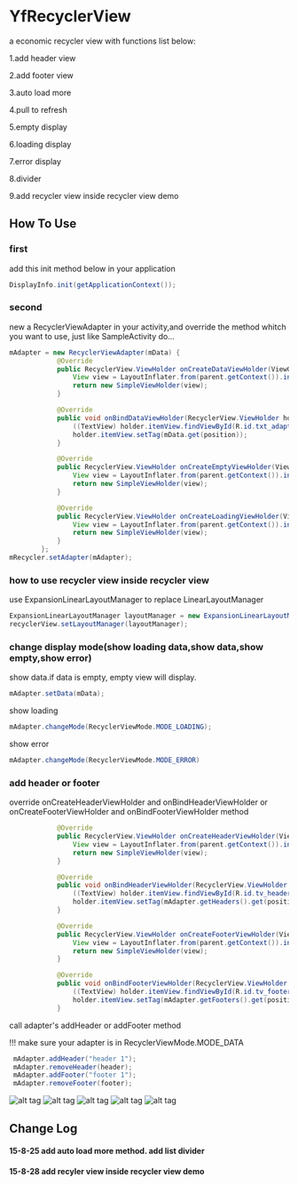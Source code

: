 # YfRecyclerView
a economic recycler view with functions list below:

1.add header view

2.add footer view

3.auto load more

4.pull to refresh

5.empty display

6.loading display

7.error display

8.divider

9.add recycler view inside recycler view demo

## How To Use

### first
add this init method below in your application

```Java
DisplayInfo.init(getApplicationContext());
```


### second
new a RecyclerViewAdapter in your activity,and override the method whitch you want to use, just like SampleActivity do...

```Java
mAdapter = new RecyclerViewAdapter(mData) {
            @Override
            public RecyclerView.ViewHolder onCreateDataViewHolder(ViewGroup parent) {
                View view = LayoutInflater.from(parent.getContext()).inflate(R.layout.adapter_item, parent, false);
                return new SimpleViewHolder(view);
            }

            @Override
            public void onBindDataViewHolder(RecyclerView.ViewHolder holder, int position) {
                ((TextView) holder.itemView.findViewById(R.id.txt_adapter_item)).setText((String) mData.get(position) + " page is " + mCurrentPage);
                holder.itemView.setTag(mData.get(position));
            }

            @Override
            public RecyclerView.ViewHolder onCreateEmptyViewHolder(ViewGroup parent) {
                View view = LayoutInflater.from(parent.getContext()).inflate(R.layout.view_empty_material, parent, false);
                return new SimpleViewHolder(view);
            }

            @Override
            public RecyclerView.ViewHolder onCreateLoadingViewHolder(ViewGroup parent) {
                View view = LayoutInflater.from(parent.getContext()).inflate(R.layout.view_loading_material, parent, false);
                return new SimpleViewHolder(view);
            }
        };
mRecycler.setAdapter(mAdapter);
```

### how to use recycler view inside recycler view

use ExpansionLinearLayoutManager to replace LinearLayoutManager

```Java
ExpansionLinearLayoutManager layoutManager = new ExpansionLinearLayoutManager(getApplicationContext(), LinearLayoutManager.VERTICAL, false);
recyclerView.setLayoutManager(layoutManager);
```

### change display mode(show loading data,show data,show empty,show error)

show data.if data is empty, empty view will display.

```Java
mAdapter.setData(mData);
```

show loading

```Java
mAdapter.changeMode(RecyclerViewMode.MODE_LOADING);
```

show error

```Java
mAdapter.changeMode(RecyclerViewMode.MODE_ERROR)
```

### add header or footer

override onCreateHeaderViewHolder and onBindHeaderViewHolder or onCreateFooterViewHolder and onBindFooterViewHolder method

```Java
            @Override
            public RecyclerView.ViewHolder onCreateHeaderViewHolder(ViewGroup parent) {
                View view = LayoutInflater.from(parent.getContext()).inflate(R.layout.view_header1, parent, false);
                return new SimpleViewHolder(view);
            }

            @Override
            public void onBindHeaderViewHolder(RecyclerView.ViewHolder holder, int position) {
                ((TextView) holder.itemView.findViewById(R.id.tv_header)).setText(mAdapter.getHeaders().get(position).toString());
                holder.itemView.setTag(mAdapter.getHeaders().get(position).toString());
            }

            @Override
            public RecyclerView.ViewHolder onCreateFooterViewHolder(ViewGroup parent) {
                View view = LayoutInflater.from(parent.getContext()).inflate(R.layout.view_footer1, parent, false);
                return new SimpleViewHolder(view);
            }

            @Override
            public void onBindFooterViewHolder(RecyclerView.ViewHolder holder, int position) {
                ((TextView) holder.itemView.findViewById(R.id.tv_footer)).setText(mAdapter.getFooters().get(position).toString());
                holder.itemView.setTag(mAdapter.getFooters().get(position).toString());
            }
```

call adapter's addHeader or addFooter method
 
!!! make sure your adapter is in RecyclerViewMode.MODE_DATA

```Java
 mAdapter.addHeader("header 1");
 mAdapter.removeHeader(header);
 mAdapter.addFooter("footer 1");
 mAdapter.removeFooter(footer);
```


![alt tag](https://github.com/yefengfreedom/RecyclerViewWithHeaderFooterLoadingEmptyViewErrorView/blob/master/preview/6.png)
![alt tag](https://github.com/yefengfreedom/RecyclerViewWithHeaderFooterLoadingEmptyViewErrorView/blob/master/preview/1.png)
![alt tag](https://github.com/yefengfreedom/RecyclerViewWithHeaderFooterLoadingEmptyViewErrorView/blob/master/preview/3.png)
![alt tag](https://github.com/yefengfreedom/RecyclerViewWithHeaderFooterLoadingEmptyViewErrorView/blob/master/preview/4.png)
![alt tag](https://github.com/yefengfreedom/RecyclerViewWithHeaderFooterLoadingEmptyViewErrorView/blob/master/preview/5.png)

## Change Log
#### 15-8-25  add auto load more method.  add list divider

#### 15-8-28  add recyler view inside recycler view demo

